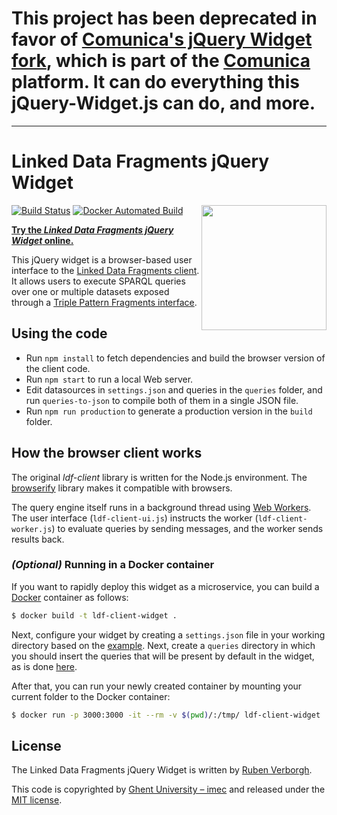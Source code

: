 # This project has been deprecated in favor of [Comunica's jQuery Widget fork](https://github.com/comunica/jQuery-Widget.js), which is part of the [Comunica](https://github.com/comunica/comunica) platform. It can do everything this jQuery-Widget.js can do, and more.

-----

# Linked Data Fragments jQuery Widget
[<img src="http://linkeddatafragments.org/images/logo.svg" width="200" align="right" alt="" />](http://linkeddatafragments.org/)

[![Build Status](https://travis-ci.org/LinkedDataFragments/jQuery-Widget.js.svg?branch=master)](https://travis-ci.org/LinkedDataFragments/jQuery-Widget.js)
[![Docker Automated Build](https://img.shields.io/docker/automated/linkeddatafragments/jquery-widget.js.svg)](https://hub.docker.com/r/linkeddatafragments/jquery-widget.js/)

**[Try the _Linked Data Fragments jQuery Widget_ online.](http://client.linkeddatafragments.org/)**

This jQuery widget is a browser-based user interface to the [Linked Data Fragments client](https://github.com/LinkedDataFragments/Client).
It allows users to execute SPARQL queries over one or multiple datasets exposed through a [Triple Pattern Fragments interface](http://www.hydra-cg.com/spec/latest/triple-pattern-fragments/).

## Using the code
- Run `npm install` to fetch dependencies and build the browser version of the client code.
- Run `npm start` to run a local Web server.
- Edit datasources in `settings.json` and queries in the `queries` folder, and run `queries-to-json` to compile both of them in a single JSON file.
- Run `npm run production` to generate a production version in the `build` folder.

## How the browser client works
The original _ldf-client_ library is written for the Node.js environment.
The [browserify](http://browserify.org/) library makes it compatible with browsers.

The query engine itself runs in a background thread
using [Web Workers](https://developer.mozilla.org/en-US/docs/Web/API/Web_Workers_API/Using_web_workers).
The user interface (`ldf-client-ui.js`)
instructs the worker (`ldf-client-worker.js`) to evaluate queries
by sending messages,
and the worker sends results back.

### _(Optional)_ Running in a Docker container

If you want to rapidly deploy this widget as a microservice, you can build a [Docker](https://www.docker.com/) container as follows:

```bash
$ docker build -t ldf-client-widget .
```

Next, configure your widget by creating a `settings.json` file in your working directory based on the [example](https://github.com/LinkedDataFragments/jQuery-Widget.js/blob/master/settings.json).
Next, create a `queries` directory in which you should insert the queries that will be present by default in the widget, as is done [here](https://github.com/LinkedDataFragments/jQuery-Widget.js/tree/master/queries).

After that, you can run your newly created container by mounting your current folder to the Docker container:
```bash
$ docker run -p 3000:3000 -it --rm -v $(pwd)/:/tmp/ ldf-client-widget
```

## License
The Linked Data Fragments jQuery Widget is written by [Ruben Verborgh](https://ruben.verborgh.org/).

This code is copyrighted by [Ghent University – imec](http://idlab.ugent.be/)
and released under the [MIT license](http://opensource.org/licenses/MIT).
